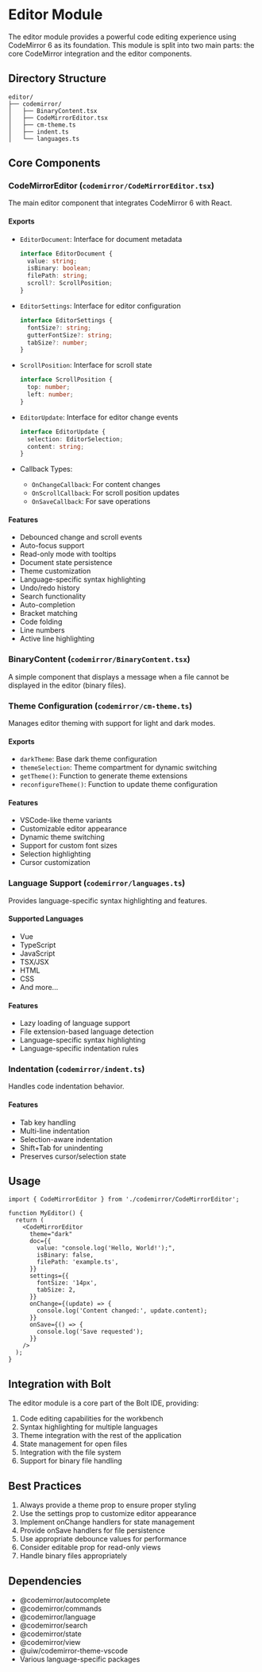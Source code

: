 # Editor Module

The editor module provides a powerful code editing experience using CodeMirror 6 as its foundation. This module is split into two main parts: the core CodeMirror integration and the editor components.

## Directory Structure

```
editor/
├── codemirror/
│   ├── BinaryContent.tsx
│   ├── CodeMirrorEditor.tsx
│   ├── cm-theme.ts
│   ├── indent.ts
│   └── languages.ts
```

## Core Components

### CodeMirrorEditor (`codemirror/CodeMirrorEditor.tsx`)

The main editor component that integrates CodeMirror 6 with React.

#### Exports

- `EditorDocument`: Interface for document metadata

  ```typescript
  interface EditorDocument {
    value: string;
    isBinary: boolean;
    filePath: string;
    scroll?: ScrollPosition;
  }
  ```

- `EditorSettings`: Interface for editor configuration

  ```typescript
  interface EditorSettings {
    fontSize?: string;
    gutterFontSize?: string;
    tabSize?: number;
  }
  ```

- `ScrollPosition`: Interface for scroll state

  ```typescript
  interface ScrollPosition {
    top: number;
    left: number;
  }
  ```

- `EditorUpdate`: Interface for editor change events

  ```typescript
  interface EditorUpdate {
    selection: EditorSelection;
    content: string;
  }
  ```

- Callback Types:
  - `OnChangeCallback`: For content changes
  - `OnScrollCallback`: For scroll position updates
  - `OnSaveCallback`: For save operations

#### Features

- Debounced change and scroll events
- Auto-focus support
- Read-only mode with tooltips
- Document state persistence
- Theme customization
- Language-specific syntax highlighting
- Undo/redo history
- Search functionality
- Auto-completion
- Bracket matching
- Code folding
- Line numbers
- Active line highlighting

### BinaryContent (`codemirror/BinaryContent.tsx`)

A simple component that displays a message when a file cannot be displayed in the editor (binary files).

### Theme Configuration (`codemirror/cm-theme.ts`)

Manages editor theming with support for light and dark modes.

#### Exports

- `darkTheme`: Base dark theme configuration
- `themeSelection`: Theme compartment for dynamic switching
- `getTheme()`: Function to generate theme extensions
- `reconfigureTheme()`: Function to update theme configuration

#### Features

- VSCode-like theme variants
- Customizable editor appearance
- Dynamic theme switching
- Support for custom font sizes
- Selection highlighting
- Cursor customization

### Language Support (`codemirror/languages.ts`)

Provides language-specific syntax highlighting and features.

#### Supported Languages

- Vue
- TypeScript
- JavaScript
- TSX/JSX
- HTML
- CSS
- And more...

#### Features

- Lazy loading of language support
- File extension-based language detection
- Language-specific syntax highlighting
- Language-specific indentation rules

### Indentation (`codemirror/indent.ts`)

Handles code indentation behavior.

#### Features

- Tab key handling
- Multi-line indentation
- Selection-aware indentation
- Shift+Tab for unindenting
- Preserves cursor/selection state

## Usage

```tsx
import { CodeMirrorEditor } from './codemirror/CodeMirrorEditor';

function MyEditor() {
  return (
    <CodeMirrorEditor
      theme="dark"
      doc={{
        value: "console.log('Hello, World!');",
        isBinary: false,
        filePath: 'example.ts',
      }}
      settings={{
        fontSize: '14px',
        tabSize: 2,
      }}
      onChange={(update) => {
        console.log('Content changed:', update.content);
      }}
      onSave={() => {
        console.log('Save requested');
      }}
    />
  );
}
```

## Integration with Bolt

The editor module is a core part of the Bolt IDE, providing:

1. Code editing capabilities for the workbench
2. Syntax highlighting for multiple languages
3. Theme integration with the rest of the application
4. State management for open files
5. Integration with the file system
6. Support for binary file handling

## Best Practices

1. Always provide a theme prop to ensure proper styling
2. Use the settings prop to customize editor appearance
3. Implement onChange handlers for state management
4. Provide onSave handlers for file persistence
5. Use appropriate debounce values for performance
6. Consider editable prop for read-only views
7. Handle binary files appropriately

## Dependencies

- @codemirror/autocomplete
- @codemirror/commands
- @codemirror/language
- @codemirror/search
- @codemirror/state
- @codemirror/view
- @uiw/codemirror-theme-vscode
- Various language-specific packages
